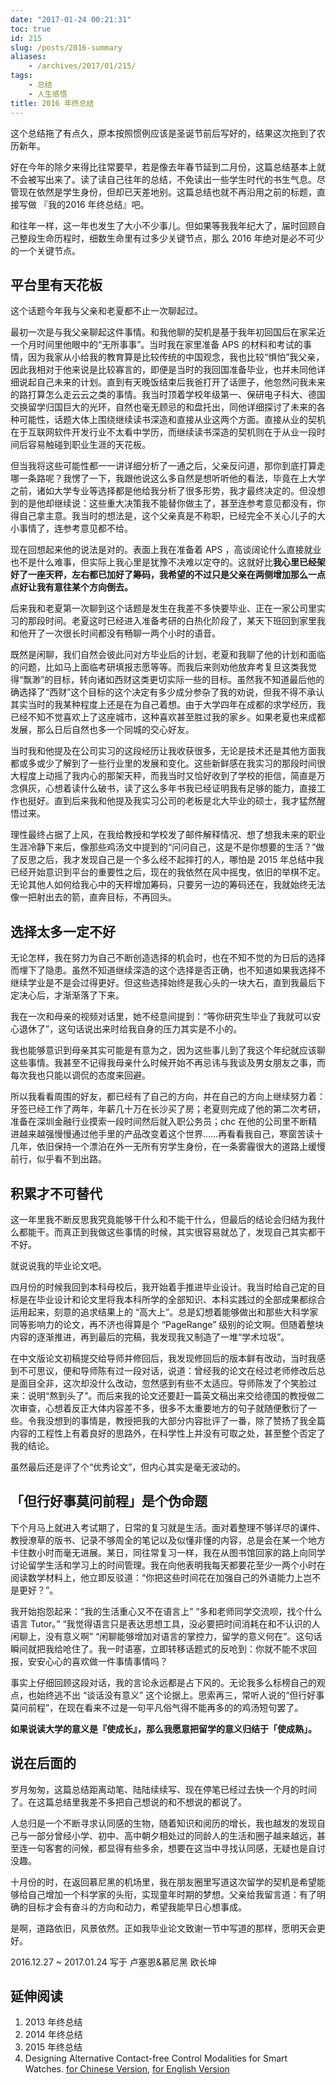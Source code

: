 ```yaml
---
date: "2017-01-24 00:21:31"
toc: true
id: 215
slug: /posts/2016-summary
aliases:
    - /archives/2017/01/215/
tags:
    - 总结
    - 人生感悟
title: 2016 年终总结
---
```


这个总结拖了有点久，原本按照惯例应该是圣诞节前后写好的，结果这次拖到了农历新年。

好在今年的除夕来得比往常要早，若是像去年春节延到二月份，这篇总结基本上就不会被写出来了。读了读自己往年的总结，不免读出一些学生时代的书生气息。尽管现在依然是学生身份，但却已天差地别。这篇总结也就不再沿用之前的标题，直接写做 『我的2016 年终总结』吧。

和往年一样，这一年也发生了大小不少事儿。但如果等我我年纪大了，届时回顾自己整段生命历程时，细数生命里有过多少关键节点，那么 2016 年绝对是必不可少的一个关键节点。

<!--more-->

## 平台里有天花板

这个话题今年我与父亲和老夏都不止一次聊起过。

最初一次是与我父亲聊起这件事情。和我他聊的契机是基于我年初回国后在家呆近一个月时间里他眼中的“无所事事”。当时我在家里准备 APS 的材料和考试的事情，因为我家从小给我的教育算是比较传统的中国观念，我也比较“惧怕”我父亲，因此我相对于他来说是比较寡言的，即便是当时的我回国准备毕业，也并未同他详细说起自己未来的计划。直到有天晚饭结束后我爸打开了话匣子，他忽然问我未来的路打算怎么走云云之类的事情。我当时顶着学校年级第一、保研电子科大、德国交换留学归国巨大的光环，自然也毫无顾忌的和盘托出，同他详细探讨了未来的各种可能性，话题大体上围绕继续读书深造和直接从业这两个方面。直接从业的契机在于互联网软件开发行业不太看中学历，而继续读书深造的契机则在于从业一段时间后容易触碰到职业生涯的天花板。

但当我将这些可能性都一一讲详细分析了一通之后，父亲反问道，那你到底打算走哪一条路呢？我愣了一下，我跟他说这么多自然是想听听他的看法，毕竟在上大学之前，诸如大学专业等选择都是他给我分析了很多形势，我才最终决定的。但没想到的是他却继续说：这些重大决策我不能替你做主了，甚至连参考意见都没有，你得自己拿主意。我当时的想法是，这个父亲真是不称职，已经完全不关心儿子的大小事情了，连参考意见都不给。

现在回想起来他的说法是对的。表面上我在准备着 APS ，高谈阔论什么直接就业也不是什么难事，但实际上我心里是犹豫不决难以定夺的。这就好比**我心里已经架好了一座天秤，左右都已加好了筹码，我希望的不过只是父亲在两侧增加那么一点点好让我有意往某个方向倒去。**

后来我和老夏第一次聊到这个话题是发生在我差不多快要毕业、正在一家公司里实习的那段时间。老夏这时已经进入准备考研的白热化阶段了，某天下班回到家里我和他开了一次很长时间都没有畅聊一两个小时的语音。

既然是闲聊，我们自然会彼此问对方毕业后的计划，老夏和我聊了他的计划和面临的问题，比如马上面临考研填报志愿等等。而我后来则劝他放弃考复旦这类我觉得“飘渺”的目标，转向诸如西财这类更切实际一些的目标。虽然我不知道最后他的确选择了“西财”这个目标的这个决定有多少成分参杂了我的劝说，但我不得不承认其实当时的我某种程度上还是在为自己着想。由于大学四年在成都的求学经历，我已经不知不觉喜欢上了这座城市，这种喜欢甚至胜过我的家乡。如果老夏也来成都发展，那么日后自然也多一个同城的交心好友。

当时我和他提及在公司实习的这段经历让我收获很多，无论是技术还是其他方面我都或多或少了解到了一些行业里的发展和变化。这些新鲜感在我实习的那段时间很大程度上动摇了我内心的那架天秤，而我当时又恰好收到了学校的拒信，简直是万念俱灰，心想着读什么破书，读了这么多年书我已经证明我有足够的能力，直接工作也挺好。直到后来我和他提及我实习公司的老板是北大毕业的硕士，我才猛然醒悟过来。

理性最终占据了上风，在我给教授和学校发了邮件解释情况、想了想我未来的职业生涯冷静下来后，像那些鸡汤文中提到的“问问自己，这是不是你想要的生活？”做了反思之后，我才发现自己是一个多么经不起摔打的人，哪怕是 2015 年总结中我已经开始意识到平台的重要性之后，现在的我依然在风中摇曳，依旧的举棋不定。无论其他人如何给我心中的天秤增加筹码，只要另一边的筹码还在，我就始终无法像一把射出去的箭，直奔目标，不再回头。

## 选择太多一定不好

无论怎样，我在努力为自己不断创造选择的机会时，也在不知不觉的为日后的选择而埋下了隐患。虽然不知道继续深造的这个选择是否正确，也不知道如果我选择不继续学业是不是会过得更好。但这些选择始终是我心头的一块大石，直到我最后下定决心后，才渐渐落了下来。

我在一次和母亲的视频对话里，她不经意间提到：“等你研究生毕业了我就可以安心退休了”，这句话说出来时给我自身的压力其实是不小的。

我也能够意识到母亲其实可能是有意为之，因为这些事儿到了我这个年纪就应该聊这些事情。我甚至不记得我母亲什么时候开始不再忌讳与我谈及男女朋友之事，而每次我也只能以调侃的态度来回避。

所以我看看周围的好友，都已经有了自己的方向，并在自己的方向上继续努力着：牙签已经工作了两年，年薪几十万在长沙买了房；老夏则完成了他的第二次考研，准备在深圳金融行业摸索一段时间然后就入职公务员；chc 在他的公司里不断精进越来越强慢慢通过他手里的产品改变着这个世界……再看看我自己，寒窗苦读十几年，依旧保持一个漂泊在外一无所有穷学生身份，在一条雾霾很大的道路上缓慢前行，似乎看不到出路。

## 积累才不可替代

这一年里我不断反思我究竟能够干什么和不能干什么，但最后的结论会归结为我什么都能干。而真正到我做这些事情的时候，其实很容易就怂了，发现自己其实都干不好。

就说说我的毕业论文吧。

四月份的时候我回到本科母校后，我开始着手推进毕业设计。我当时给自己定的目标是在毕业设计和论文里将我本科所学的全部知识、本科实践过的全部成果都综合运用起来，刻意的追求结果上的 “高大上”。总是幻想着能够做出和那些大科学家同等影响力的论文，再不济也得算是个 “PageRange” 级别的论文啊。但随着整块内容的逐渐推进，再到最后的完稿，我发现我又制造了一堆“学术垃圾”。

在中文版论文初稿提交给导师并修回后，我发现修回后的版本鲜有改动，当时我感到不可思议，便和导师陈有过一段对话，说道：曾经我的论文在经过老师修改后总是面目全非，这次却没什么改动，忽然感到有些不太适应。导师陈发了个笑脸过来：说明“熬到头了”。而后来我的论文还要赶一篇英文稿出来交给德国的教授做二次审查，心想着反正大体内容差不多，很多不太重要地方的句子就随便敷衍了一些。令我没想到的事情是，教授把我的大部分内容批评了一番，除了赞扬了我全篇内容的工程性上有着良好的思路外，在科学性上并没有可取之处，甚至整个否定了我的结论。

虽然最后还是评了个“优秀论文”，但内心其实是毫无波动的。

## 「但行好事莫问前程」是个伪命题

下个月马上就进入考试期了，日常的复习就是生活。面对着整理不够详尽的课件、教授潦草的版书、记录不够周全的笔记以及似懂非懂的内容，总是会在某一个地方卡住数小时而毫无进展。某日，同往常复习一样，我在从图书馆回家的路上向同学讨论留学生活和学习上的时间管理。我在向他表明我每天都要花至少一两个小时在阅读数学材料上，他立即反驳道：“你把这些时间花在加强自己的外语能力上岂不是更好？”。

我开始抱怨起来：“我的生活重心又不在语言上” “多和老师同学交流呗，找个什么语言 Tutor。” “我觉得语言只是表达思想工具，没必要把时间消耗在和不认识的人闲聊上，没有意义啊” “闲聊能够增加对语言的掌控力，留学的意义何在”。这句话瞬间就把我给呛住了。我一时语塞，立即转移话题式的反呛到：你就不能不求回报，安安心心的喜欢做一件事情事情吗？

事实上仔细回顾这段对话，我的言论永远都是占下风的。无论我多么标榜自己的观点，也始终逃不出 “谈话没有意义” 这个论据上。思索再三，常听人说的“但行好事莫问前程”，在现在看来不过是一句平凡俗气得不能再多的的鸡汤短句罢了。

**如果说读大学的意义是『使成长』，那么我愿意把留学的意义归结于「使成熟」。**

## 说在后面的

岁月匆匆，这篇总结距离动笔、陆陆续续写、现在停笔已经过去快一个月的时间了。在这篇总结里我差不多把自己想说的和不想说的都说了。

人总归是一个不断寻求认同感的生物，随着知识和阅历的增长，我也越发的发现自己与一部分曾经小学、初中、高中朝夕相处过的同龄人的生活和圈子越来越远，甚至连一句客套的问候，都显得有些多余，想要在这当中寻找认同感，无疑也是自讨没趣。

十月份的时，在返回慕尼黑的机场里，我在朋友圈里写道这次留学的契机是希望能够给自己增加一个科学家的头衔，实现童年时期的梦想。父亲给我留言道：有了明确的目标才会有奋斗的方向和动力，希望我能早日心想事成。

是啊，道路依旧，风景依然。正如我毕业论文致谢一节中写道的那样，愿明天会更好。

2016.12.27 ~ 2017.01.24 写于 卢塞恩&慕尼黑
欧长坤

## 延伸阅读

1. 2013 年终总结
2. 2014 年终总结
3. 2015 年终总结
1. Designing Alternative Contact-free Control Modalities for Smart Watches. [for Chinese Version](https://changkun.de/blog/files/cv/bachelor-thesis-cn.html), [for English Version](https://changkun.de/blog/files/cv/bachelor-thesis-en.html)